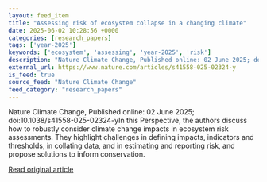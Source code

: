```yaml
---
layout: feed_item
title: "Assessing risk of ecosystem collapse in a changing climate"
date: 2025-06-02 10:28:56 +0000
categories: [research_papers]
tags: ['year-2025']
keywords: ['ecosystem', 'assessing', 'year-2025', 'risk']
description: "Nature Climate Change, Published online: 02 June 2025; doi:10"
external_url: https://www.nature.com/articles/s41558-025-02324-y
is_feed: true
source_feed: "Nature Climate Change"
feed_category: "research_papers"
---
```


Nature Climate Change, Published online: 02 June 2025; doi:10.1038/s41558-025-02324-yIn this Perspective, the authors discuss how to robustly consider climate change impacts in ecosystem risk assessments. They highlight challenges in defining impacts, indicators and thresholds, in collating data, and in estimating and reporting risk, and propose solutions to inform conservation.

[Read original article](https://www.nature.com/articles/s41558-025-02324-y)
